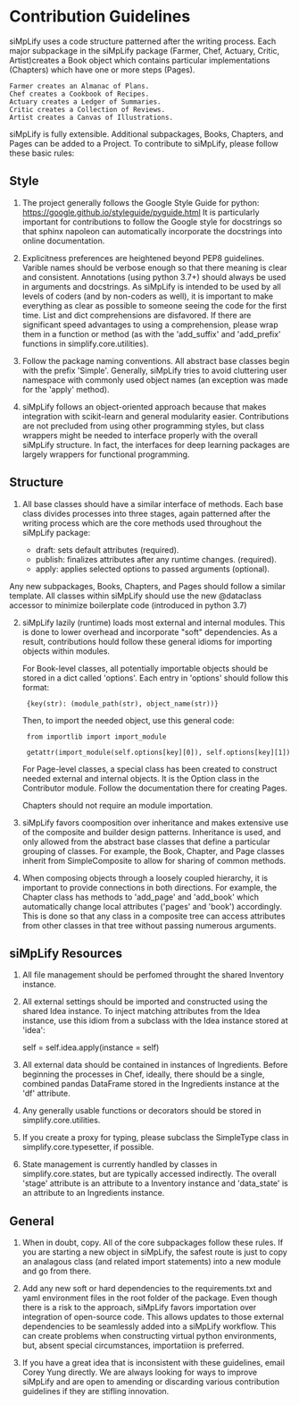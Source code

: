 # Contribution Guidelines

siMpLify uses a code structure patterned after the writing process. Each major subpackage in the siMpLify package  (Farmer, Chef, Actuary, Critic, Artist)creates a Book object which contains particular implementations (Chapters) which have one or more steps (Pages).

    Farmer creates an Almanac of Plans.
    Chef creates a Cookbook of Recipes.
    Actuary creates a Ledger of Summaries.
    Critic creates a Collection of Reviews.
    Artist creates a Canvas of Illustrations.

siMpLify is fully extensible. Additional subpackages, Books, Chapters, and Pages can be added to a Project. To contribute to siMpLify, please follow these basic rules:

## Style

1. The project generally follows the Google Style Guide for python:
    https://google.github.io/styleguide/pyguide.html
It is particularly important for contributions to follow the Google style for docstrings so that sphinx napoleon can automatically incorporate the docstrings into online documentation.

2. Explicitness preferences are heightened beyond PEP8 guidelines. Varible names should be verbose enough so that there meaning is clear and consistent. Annotations (using python 3.7+) should always be used in arguments and docstrings. As siMpLify is intended to be used by all levels of coders (and by non-coders as well), it is important to make everything as clear as possible to someone seeing the code for the first time. List and dict comprehensions are disfavored. If there are significant speed advantages to using a comprehension,
please wrap them in a function or method (as with the 'add_suffix' and 'add_prefix' functions in simplify.core.utilities).

3. Follow the package naming conventions. All abstract base classes begin with the prefix 'Simple'. Generally, siMpLify tries to avoid cluttering user namespace with commonly used object names (an exception was made for the 'apply' method).

4. siMpLify follows an object-oriented approach because that makes integration with scikit-learn and general modularity easier. Contributions are not precluded from using other programming styles, but class wrappers might be needed to interface properly with the overall siMpLify structure. In fact, the interfaces for deep learning packages are largely wrappers for functional programming.

## Structure

1. All base classes should have a similar interface of methods. Each base class divides processes into three stages, again patterned after the writing process which are the core methods used throughout the siMpLify package:

    * draft: sets default attributes (required).
    * publish: finalizes attributes after any runtime changes. (required).
    * apply: applies selected options to passed arguments (optional).

Any new subpackages, Books, Chapters, and Pages should follow a similar template. All classes within siMpLify should use the new @dataclass accessor to minimize boilerplate code (introduced in python 3.7)

2. siMpLify lazily (runtime) loads most external and internal modules. This is done to lower overhead and incorporate "soft" dependencies. As a result, contributions hould follow these general idioms for importing objects within modules.

    For Book-level classes, all potentially importable objects should be stored in a dict called 'options'. Each entry in 'options' should follow this format:

        {key(str): (module_path(str), object_name(str))}

    Then, to import the needed object, use this general code:

        from importlib import import_module

        getattr(import_module(self.options[key][0]), self.options[key][1])

    For Page-level classes, a special class has been created to construct needed external and internal objects. It is the Option class in the Contributor module. Follow the documentation there for creating Pages.

    Chapters should not require an module importation.

3. siMpLify favors coomposition over inheritance and makes extensive use of the composite and builder design patterns. Inheritance is used, and only allowed from the abstract base classes that define a particular grouping of classes. For example, the Book, Chapter, and Page classes inherit from SimpleComposite to allow for sharing of common methods.

4. When composing objects through a loosely coupled hierarchy, it is important to provide connections in both directions. For example, the Chapter class has methods to 'add_page' and 'add_book' which automatically change local attributes ('pages' and 'book') accordingly. This is done so that any class in a composite tree can access attributes from other classes in that tree without passing numerous arguments.

## siMpLify Resources

1. All file management should be perfomed throught the shared Inventory instance.

2. All external settings should be imported and constructed using the shared Idea instance. To inject matching attributes from the Idea instance, use this idiom from a subclass with the Idea instance stored at 'idea':

    self = self.idea.apply(instance = self)

3. All external data should be contained in instances of Ingredients. Before beginning the processes in Chef, ideally, there should be a single, combined pandas DataFrame stored in the Ingredients instance at the 'df' attribute.

4. Any generally usable functions or decorators should be stored in simplify.core.utilities.

5. If you create a proxy for typing, please subclass the SimpleType class in simplify.core.typesetter, if possible.

6. State management is currently handled by classes in simplify.core.states, but are typically accessed indirectly. The overall 'stage' attribute is an attribute to a Inventory instance and 'data_state' is an attribute to an Ingredients instance.

## General

1. When in doubt, copy. All of the core subpackages follow these rules. If you are starting a new object in siMpLify, the safest route is just to copy an analagous class (and related import statements) into a new module and go from there.

2. Add any new soft or hard dependencies to the requirements.txt and yaml environment files in the root folder of the package. Even though there is a risk to the approach, siMpLify favors importation over integration of open-source code. This allows updates to those external dependencies to be seamlessly added into a siMpLify workflow. This can create problems when constructing virtual python environments, but, absent special circumstances, importatiion is preferred.

3. If you have a great idea that is inconsistent with these guidelines, email Corey Yung directly. We are always looking for ways to improve siMpLify and are open to amending or discarding various contribution guidelines if they are stifling innovation.